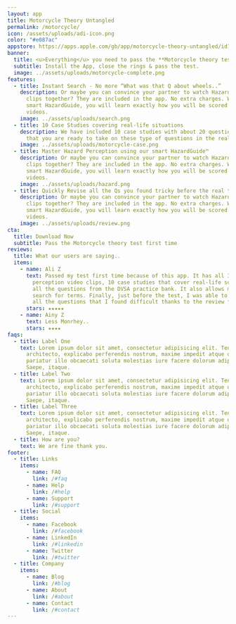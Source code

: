 ```yaml
---
layout: app
title: Motorcycle Theory Untangled
permalink: /motorcycle/
icon: /assets/uploads/adi-icon.png
color: "#e087ac"
appstore: https://apps.apple.com/gb/app/motorcycle-theory-untangled/id1537956813
banner:
  title: <u>Everything</u> you need to pass the **Motorcycle theory test** in *2021*
  subtitle: Install the App, close the rings & pass the test.
  image: ../assets/uploads/motorcycle-complete.png
features:
  - title: Instant Search - No more “What was that Q about wheels..”
    description: Or maybe you can convince your partner to watch Hazard Perception
      clips together? They are included in the app. No extra charges. With out
      smart HazardGuide, you will learn exactly how you will be scored on these
      videos.
    image: ../assets/uploads/search.png
  - title: 10 Case Studies covering real-life situations
    description: We have included 10 case studies with about 20 questions each so
      that you are ready to take on these type of questions in the real test.
    image: ../assets/uploads/motorcycle-case.png
  - title: Master Hazard Perception using our smart HazardGuide™
    description: Or maybe you can convince your partner to watch Hazard Perception
      clips together? They are included in the app. No extra charges. With out
      smart HazardGuide, you will learn exactly how you will be scored on these
      videos.
    image: ../assets/uploads/hazard.png
  - title: Quickly Revise all the Qs you found tricky before the real test
    description: Or maybe you can convince your partner to watch Hazard Perception
      clips together? They are included in the app. No extra charges. With out
      smart HazardGuide, you will learn exactly how you will be scored on these
      videos.
    image: ../assets/uploads/review.png
cta:
  title: Download Now
  subtitle: Pass the Motorcycle theory test first time
reviews:
  title: What our users are saying..
  items:
    - name: Ali Z
      text: Passed my test first time because of this app. It has all 34 DVSA hazard
        perception video clips, 10 case studies that cover real-life scenarios,
        all the questions from the DVSA practice bank. It also allows me to
        search for terms. Finally, just before the test, I was able to revise
        all the questions that I found difficult thanks to the review feature.
      stars: ★★★★★
    - name: Ainy Z
      text: Less Monrhey..
      stars: ★★★★
faqs:
  - title: Label One
    text: Lorem ipsum dolor sit amet, consectetur adipisicing elit. Tenetur,
      architecto, explicabo perferendis nostrum, maxime impedit atque odit sunt
      pariatur illo obcaecati soluta molestias iure facere dolorum adipisci eum?
      Saepe, itaque.
  - title: Label Two
    text: Lorem ipsum dolor sit amet, consectetur adipisicing elit. Tenetur,
      architecto, explicabo perferendis nostrum, maxime impedit atque odit sunt
      pariatur illo obcaecati soluta molestias iure facere dolorum adipisci eum?
      Saepe, itaque.
  - title: Label Three
    text: Lorem ipsum dolor sit amet, consectetur adipisicing elit. Tenetur,
      architecto, explicabo perferendis nostrum, maxime impedit atque odit sunt
      pariatur illo obcaecati soluta molestias iure facere dolorum adipisci eum?
      Saepe, itaque.
  - title: How are you?
    text: We are fine thank you.
footer:
  - title: Links
    items:
      - name: FAQ
        link: /#faq
      - name: Help
        link: /#help
      - name: Support
        link: /#support
  - title: Social
    items:
      - name: Facebook
        link: /#facebook
      - name: LinkedIn
        link: /#linkedin
      - name: Twitter
        link: /#twitter
  - title: Company
    items:
      - name: Blog
        link: /#blog
      - name: About
        link: /#about
      - name: Contact
        link: /#contact
---
```

